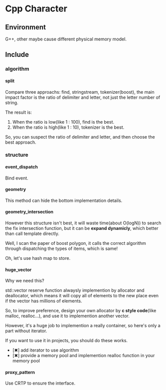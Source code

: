 # Cpp Character

## Environment

G++, other maybe cause different physical memory model. 

## Include

### algorithm

#### split

Compare three approachs: find, stringstream, tokenizer(boost), the main impact factor is the ratio of delimiter and letter, not just the letter number of string.

The result is:
1. When the ratio is low(like 1 : 100), find is the best.
2. When the ratio is high(like 1 : 10), tokenizer is the best.

So, you can suspect the ratio of delimiter and letter, and then choose the best approach.

### structure

#### event_dispatch

Bind event.

#### geometry

This method can hide the bottom implementation details.

#### geometry_intersection

However this structure isn't best, it will waste time(about O(logN)) to search the fix intersection function, but it can be **expand dynamicly**, which better than call template directly.

Well, I scan the paper of boost polygon, it calls the correct algorithm through dispatching the types of items, which is same!

Oh, let's use hash map to store.

#### huge_vector

Why we need this?

std::vector reserve function alwaysly implemention by allocator and deallocator, which means it will copy all of elements to the new place even if the vector has millions of elements.

So, to improve preference, design your own allocator by **c style code**(like malloc, realloc...), and use it to implemention another vector.

However, it's a huge job to implemention a really container, so here's only a part without iterator.

If you want to use it in projects, you should do these works.

- [✖] add iterator to use algorithm
- [✖] provide a memory pool and implemention realloc function in your memory pool

#### proxy_pattern

Use CRTP to ensure the interface.
